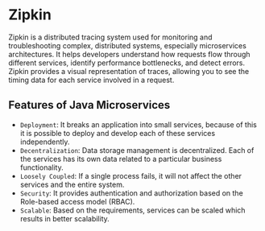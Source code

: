 # Zipkin

Zipkin is a distributed tracing system used for monitoring and troubleshooting complex, distributed systems, especially microservices architectures. It helps developers understand how requests flow through different services, identify performance bottlenecks, and detect errors. Zipkin provides a visual representation of traces, allowing you to see the timing data for each service involved in a request. 

## Features of Java Microservices
- `Deployment`: It breaks an application into small services, because of this it is possible to deploy and develop each of these services independently.
- `Decentralization`: Data storage management is decentralized. Each of the services has its own data related to a particular business functionality.
- `Loosely Coupled`: If a single process fails, it will not affect the other services and the entire system.
- `Security`: It provides authentication and authorization based on the Role-based access model (RBAC).
- `Scalable`: Based on the requirements, services can be scaled which results in better scalability.
